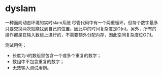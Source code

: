 # dyslam
一种面向动态环境的实时slam系统
尽管代码中有一个两重循环，但每个数字最多只要交换两次就能找到自己的位置，因此中的时间复杂度是O(n)。另外，所有的操作都是在输入数组上进行的，不需要额外分配内存，因此空间复杂度位O(1)。

测试用例：  
- 长度为n的数组里包含一个或多个重复的数字；
- 数组中不包含重复的数字；
- 无效输入测试用例。
